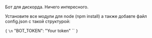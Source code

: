 Бот для дискорда. Ничего интересного.

Установите все модули для node (npm install) а также добавте файл config.json с такой структурой:

`{`
`\n`
    "BOT_TOKEN": "Your token"
``
`}`
